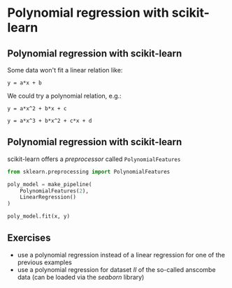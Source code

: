 # Polynomial regression with scikit-learn

## Polynomial regression with scikit-learn

Some data won't fit a linear relation like:

`y = a*x + b`

We could try a polynomial relation, e.g.:

`y = a*x^2 + b*x + c`

`y = a*x^3 + b*x^2 + c*x + d`

## Polynomial regression with scikit-learn

scikit-learn offers a _preprocessor_ called `PolynomialFeatures`

```py
from sklearn.preprocessing import PolynomialFeatures

poly_model = make_pipeline(
    PolynomialFeatures(2),
    LinearRegression()
)

poly_model.fit(x, y)
```

## Exercises

- use a polynomial regression instead of a linear regression for one of the previous examples
- use a polynomial regression for dataset _II_ of the so-called anscombe data (can be loaded via the _seaborn_ library)
